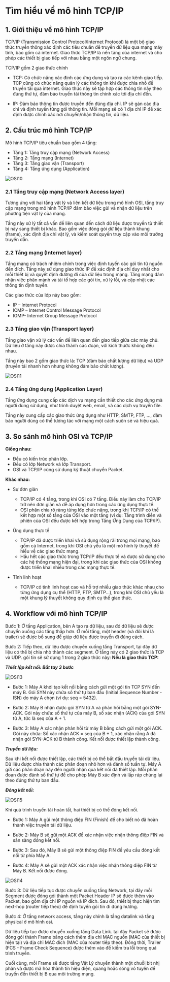 # Tìm hiểu về mô hình TCP/IP

## 1. Giới thiệu về mô hình TCP/IP

TCP/IP (Transmission Control Protocol/Internet Protocol) là một bộ giao thức truyền thông xác định các tiêu chuẩn để truyền dữ liệu qua mạng máy tính, bao gồm cả internet. Giao thức TCP/IP là nền tảng của internet và cho phép các thiết bị giao tiếp với nhau bằng một ngôn ngữ chung.

TCP/IP gồm 2 giao thức chính

- TCP: Có chức năng xác định các ứng dụng và tạo ra các kênh giao tiếp. TCP cũng có chức năng quản lý các thông tin khi được chia nhỏ để truyền tải qua internet. Giao thức này sẽ tập hợp các thông tin này theo đúng thứ tự, đảm bảo truyền tải thông tin chính xác tới địa chỉ đến.

- IP: Đảm bảo thông tin được truyền đến đúng địa chỉ. IP sẽ gán các địa chỉ và định tuyến từng gói thông tin. Mỗi mạng sẽ có 1 địa chỉ IP để xác định được chính xác nơi chuyển/nhận thông tin, dữ liệu.

## 2. Cấu trúc mô hình TCP/IP

Mô hình TCP/IP tiêu chuẩn bao gồm 4 tầng:

- Tầng 1: Tầng truy cập mạng (Network Access)
- Tầng 2: Tầng mạng (Internet)
- Tầng 3: Tầng giao vận (Transport)
- Tầng 4: Tầng ứng dụng (Application)

![OSI10](/QuyenNV/CCNA/OSI_TCP_IP/images/osi10.png)

### 2.1 Tầng truy cập mạng (Network Access layer)

Tương ứng với hai tầng vật lý và liên kết dữ liệu trong mô hình OSI, tầng truy cập mạng trong mô hình TCP/IP đảm bảo việc gửi và nhận dữ liệu trên phương tiện vật lý của mạng. 

Tầng này xử lý tất cả vấn đề liên quan đến cách dữ liệu được truyền từ thiết bị này sang thiết bị khác. Bao gồm việc đóng gói dữ liệu thành khung (frame), xác định địa chỉ vật lý, và kiểm soát quyền truy cập vào môi trường truyền dẫn.

### 2.2 Tầng mạng (Internet layer)

Tầng mạng có trách nhiệm chính trong việc định tuyến các gói tin từ nguồn đến đích. Tầng này sử dụng giao thức IP để xác định địa chỉ duy nhất cho mỗi thiết bị và quyết định đường đi của dữ liệu trong mạng. Tầng mạng đảm nhận việc phân mảnh và tái tổ hợp các gói tin, xử lý lỗi, và cập nhật các thông tin định tuyến.

Các giao thức của lớp này bao gồm:

- IP – Internet Protocol
- ICMP – Internet Control Message Protocol
- IGMP- Internet Group Message Protocol

### 2.3 Tầng giao vận (Transport layer)

Tầng giao vận xử lý các vấn đề liên quan đến giao tiếp giữa các máy chủ. Dữ liệu ở tầng này được chia thành các đoạn, với kích thước không đều nhau.

Tầng này bao 2 gồm giao thức là: TCP (đảm bảo chất lượng dữ liệu) và UDP (truyền tải nhanh hơn nhưng không đảm bảo chất lượng).

![OSI11](/QuyenNV/CCNA/OSI_TCP_IP/images/osi11.png)

### 2.4 Tầng ứng dụng (Application Layer)

Tầng ứng dụng cung cấp các dịch vụ mạng cần thiết cho các ứng dụng mà người dùng sử dụng, như trình duyệt web, email, và các dịch vụ truyền file.

Tầng này cung cấp các giao thức ứng dụng như HTTP, SMTP, FTP, ..., đảm bảo người dùng có thể tương tác với mạng một cách suôn sẻ và hiệu quả.

## 3. So sánh mô hình OSI và TCP/IP

**Giống nhau:**

- Đều có kiến trúc phân lớp.
- Đều có lớp Network và lớp Transport.
- OSI và TCP/IP cùng sử dụng kỹ thuật chuyển Packet.

**Khác nhau:**

- Sự đơn giản

  - TCP/IP có 4 tầng, trong khi OSI có 7 tầng. Điều này làm cho TCP/IP trở nên đơn giản và dễ áp dụng hơn trong các ứng dụng thực tế.
  - OSI phân chia rõ ràng từng lớp chức năng, trong khi TCP/IP có thể kết hợp một số tầng của OSI vào một tầng (ví dụ: Tầng trình diễn và phiên của OSI đều được kết hợp trong Tầng Ứng Dụng của TCP/IP).

- Ứng dụng thực tế

  - TCP/IP đã được triển khai và sử dụng rộng rãi trong mọi mạng, bao gồm cả Internet, trong khi OSI chủ yếu là một mô hình lý thuyết để hiểu về các giao thức mạng.
  - Hầu hết các giao thức trong TCP/IP đều thực tế và được sử dụng cho các hệ thống mạng hiện đại, trong khi các giao thức của OSI không được triển khai nhiều trong các mạng thực tế.

- Tính linh hoạt

  - TCP/IP có tính linh hoạt cao và hỗ trợ nhiều giao thức khác nhau cho từng ứng dụng cụ thể (HTTP, FTP, SMTP...), trong khi OSI chủ yếu là một khung lý thuyết không quy định cụ thể giao thức.

## 4. Workflow với mô hình TCP/IP

Bước 1: Ở tầng Application, bên A tạo ra dữ liệu, sau đó dữ liệu sẽ được chuyển xuống các tầng thấp hơn. Ở mỗi tầng, một header (và đôi khi là trailer) sẽ được bổ sung để giúp dữ liệu được truyền đi đúng cách.

Bước 2: Tiếp theo, dữ liệu được chuyển xuống tầng Transport, tại đây dữ liệu có thể bị chia nhỏ thành các segment. Ở tầng này có 2 giao thức là TCP và UDP. gói tin sẽ sử dụng 1 trong 2 giao thức này: **Nếu là giao thức TCP:**

***Thiết lập kết nối: Bắt tay 3 bước***

![OSI13](/QuyenNV/CCNA/OSI_TCP_IP/images/osi13.png)

- Bước 1: Máy A khởi tạo kết nối bằng cách gửi một gói tin TCP SYN đến máy B. Gói SYN này chứa số thứ tự ban đầu (Initial Sequence Number - ISN) do máy A chọn (ví dụ: seq = 5432).

- Bước 2: Máy B nhận được gói SYN từ A và phản hồi bằng một gói SYN-ACK. Gói này chứa: số thứ tự của máy B, số xác nhận (ACK) của gói SYN từ A, tức là seq của A + 1.

- Bước 3: Máy A xác nhận phản hồi từ máy B bằng cách gửi một gói ACK. Gói này chứa: Số xác nhận ACK = seq của B + 1, xác nhận rằng A đã nhận gói SYN-ACK từ B thành công. Kết nối được thiết lập thành công.

***Truyền dữ liệu:***

Sau khi kết nối được thiết lập, các thiết bị có thể bắt đầu truyền tải dữ liệu. Dữ liệu được chia thành các phân đoạn nhỏ hơn và đánh số tuần tự. Máy A gửi các phân đoạn này đến người nhận qua kết nối đã thiết lập. Mỗi phân đoạn được đánh số thứ tự để cho phép Máy B xác định và lắp ráp chúng lại theo đúng thứ tự ban đầu.

***Đóng kết nối:***

![OSI15](/QuyenNV/CCNA/OSI_TCP_IP/images/osi15.png)

Khi quá trình truyền tải hoàn tất, hai thiết bị có thể đóng kết nối. 

- Bước 1: Máy A gửi một thông điệp FIN (Finish) để cho biết nó đã hoàn thành việc truyền tải dữ liệu. 

- Bước 2: Máy B sẽ gửi một ACK để xác nhận việc nhận thông điệp FIN và sẵn sàng đóng kết nối. 

- Bước 3: Sau đó, Máy B sẽ gửi một thông điệp FIN để yêu cầu đóng kết nối từ phía Máy A. 

- Bước 4: Máy A sẽ gửi một ACK xác nhận việc nhận thông điệp FIN từ Máy B. Kết nối được đóng.

![OSI14](/QuyenNV/CCNA/OSI_TCP_IP/images/osi14.png)

Bước 3: Dữ liệu tiếp tục được chuyển xuống tầng Network, tại đây mỗi Segment được đóng gói thành một Packet Header IP sẽ được thêm vào Packet, bao gồm địa chỉ IP nguồn và IP đích. Sau đó, thiết bị thực hiện tìm next-hop (router tiếp theo) để định tuyến gói tin đi đúng hướng.

Bước 4: Ở tầng network access, tầng này chính là tầng datalink và tầng physical ở mô hình osi.

Dữ liệu tiếp tục được chuyển xuống tầng Data Link. tại đây Packet sẽ được đóng gói thành Frame bằng cách thêm địa chỉ MAC nguồn (MAC của thiết bị hiện tại) và địa chỉ MAC đích (MAC của router tiếp theo). Đồng thời, Trailer (FCS - Frame Check Sequence) được thêm vào để kiểm tra lỗi trong quá trình truyền.

Cuối cùng, mỗi Frame sẽ được tầng Vật Lý chuyển thành một chuỗi bit nhị phân và được mã hóa thành tín hiệu điện, quang hoặc sóng vô tuyến để truyền đến thiết bị B qua môi trường mạng.




